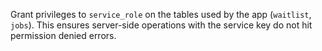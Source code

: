 Grant privileges to `service_role` on the tables used by the app (`waitlist`, `jobs`).
This ensures server-side operations with the service key do not hit permission denied errors.

